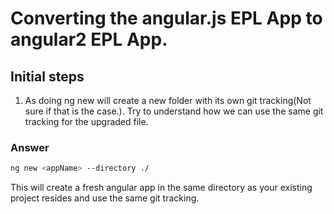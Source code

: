 # Converting the angular.js EPL App to angular2 EPL App.

## Initial steps
1. As doing ng new <app-name> will create a new folder with its own git tracking(Not sure if that is the case.). Try to understand how we can use the same git tracking for the upgraded file.

### Answer
```bash
ng new <appName> --directory ./
```
This will create a fresh angular app in the same directory as your existing project resides and use the same git tracking.

